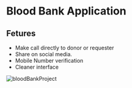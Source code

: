 # Blood Bank Application

## Fetures
 * Make call directly to donor or requester
 * Share on social media.
 * Mobile Number verification
 * Cleaner interface
 


![bloodBankProject](https://user-images.githubusercontent.com/51241839/143856907-0240f65d-c405-4cd4-94ef-a2e2feb28cd4.png)
